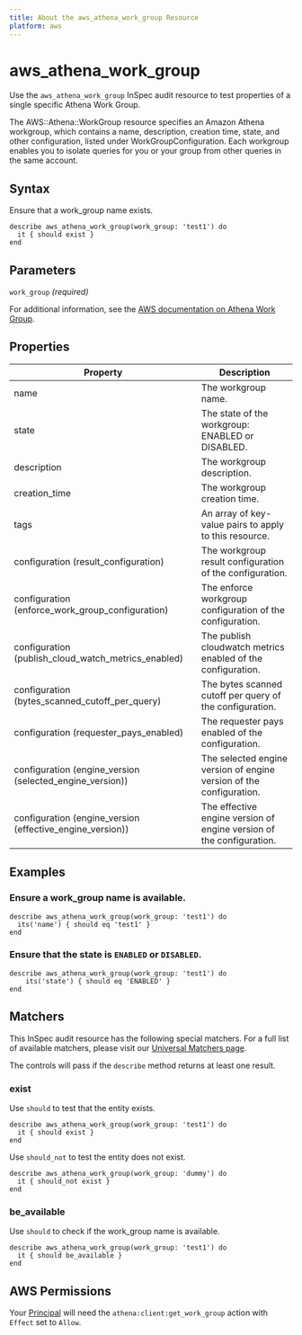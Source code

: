 ```yaml
---
title: About the aws_athena_work_group Resource
platform: aws
---
```


# aws\_athena\_work\_group

Use the `aws_athena_work_group` InSpec audit resource to test properties of a single specific Athena Work Group.

The AWS::Athena::WorkGroup resource specifies an Amazon Athena workgroup, which contains a name, description, creation time, state, and other configuration, listed under WorkGroupConfiguration. Each workgroup enables you to isolate queries for you or your group from other queries in the same account.

## Syntax

Ensure that a work_group name exists.

    describe aws_athena_work_group(work_group: 'test1') do
      it { should exist }
    end

## Parameters

`work_group` _(required)_

For additional information, see the [AWS documentation on Athena Work Group](https://docs.aws.amazon.com/AWSCloudFormation/latest/UserGuide/aws-properties-as-policy.html).

## Properties

| Property | Description|
| --- | --- |
| name | The workgroup name. |
| state | The state of the workgroup: ENABLED or DISABLED. |
| description | The workgroup description. |
| creation_time | The workgroup creation time. |
| tags | An array of key-value pairs to apply to this resource. |
| configuration (result_configuration) | The workgroup result configuration of the configuration. |
| configuration (enforce_work_group_configuration) | The enforce workgroup configuration of the configuration. |
| configuration (publish_cloud_watch_metrics_enabled) | The publish cloudwatch metrics enabled of the configuration. |
| configuration (bytes_scanned_cutoff_per_query) | The bytes scanned cutoff per query of the configuration. |
| configuration (requester_pays_enabled) | The requester pays enabled of the configuration. |
| configuration (engine_version (selected_engine_version)) | The selected engine version of engine version of the configuration. |
| configuration (engine_version (effective_engine_version)) | The effective engine version of engine version of the configuration. |

## Examples

### Ensure a work_group name is available.
    describe aws_athena_work_group(work_group: 'test1') do
      its('name') { should eq 'test1' }
    end

### Ensure that the state is `ENABLED` or `DISABLED`.
    describe aws_athena_work_group(work_group: 'test1') do
        its('state') { should eq 'ENABLED' }
    end

## Matchers

This InSpec audit resource has the following special matchers. For a full list of available matchers, please visit our [Universal Matchers page](https://www.inspec.io/docs/reference/matchers/).

The controls will pass if the `describe` method returns at least one result.

### exist

Use `should` to test that the entity exists.

    describe aws_athena_work_group(work_group: 'test1') do
      it { should exist }
    end

Use `should_not` to test the entity does not exist.
      
    describe aws_athena_work_group(work_group: 'dummy') do
      it { should_not exist }
    end

### be_available

Use `should` to check if the work_group name is available.

    describe aws_athena_work_group(work_group: 'test1') do
      it { should be_available }
    end

## AWS Permissions

Your [Principal](https://docs.aws.amazon.com/IAM/latest/UserGuide/intro-structure.html#intro-structure-principal) will need the `athena:client:get_work_group` action with `Effect` set to `Allow`.
